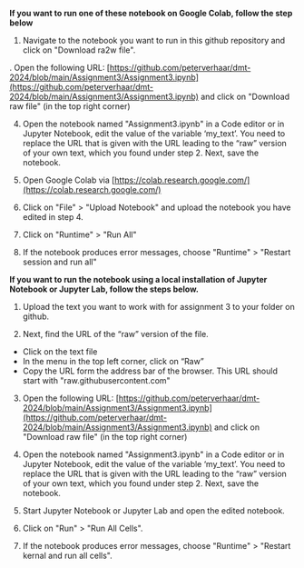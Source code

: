

**If you want to run one of these notebook on Google Colab, follow the step below**  
 
1. Navigate to the notebook you want to run in this github repository and click on "Download ra2w file".

.	Open the following URL: [https://github.com/peterverhaar/dmt-2024/blob/main/Assignment3/Assignment3.ipynb](https://github.com/peterverhaar/dmt-2024/blob/main/Assignment3/Assignment3.ipynb) and click on "Download raw file" (in the top right corner)

4.	Open the notebook named "Assignment3.ipynb" in a Code editor or in Jupyter Notebook, edit the value of the variable ‘my_text’. You need to replace the URL that is given with the URL leading to the “raw” version of your own text, which you found under step 2. Next, save the notebook. 

5.	Open Google Colab via [https://colab.research.google.com/](https://colab.research.google.com/)

6.	Click on "File" > "Upload Notebook" and upload the notebook you have edited in step 4. 

7.	Click on "Runtime" > "Run All"

8.	If the notebook produces error messages, choose "Runtime" > "Restart session and run all"
 
 
**If you want to run the notebook using a local installation of Jupyter Notebook or Jupyter Lab, follow the steps below.**

 
1.	Upload the text you want to work with for assignment 3 to your folder on github. 

2.	Next, find the URL of the “raw” version of the file.
* Click on the text file
*	In the menu in the top left corner, click on “Raw”
*	Copy the URL form the address bar of the browser. This URL should start with "raw.githubusercontent.com"

3.	Open the following URL: [https://github.com/peterverhaar/dmt-2024/blob/main/Assignment3/Assignment3.ipynb](https://github.com/peterverhaar/dmt-2024/blob/main/Assignment3/Assignment3.ipynb) and click on "Download raw file" (in the top right corner)

4.	Open the notebook named "Assignment3.ipynb" in a Code editor or in Jupyter Notebook, edit the value of the variable ‘my_text’. You need to replace the URL that is given with the URL leading to the “raw” version of your own text, which you found under step 2. Next, save the notebook. 

5.	Start Jupyter Notebook or Jupyter Lab and open the edited notebook. 

7.	Click on "Run" > "Run All Cells".

8.	If the notebook produces error messages, choose "Runtime" > "Restart kernal and run all cells".
 
 
 
 
 

